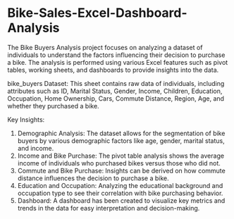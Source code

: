 # Bike-Sales-Excel-Dashboard-Analysis
The Bike Buyers Analysis project focuses on analyzing a dataset of individuals to understand the factors influencing their decision to purchase a bike. The analysis is performed using various Excel features such as pivot tables, working sheets, and dashboards to provide insights into the data.

bike_buyers Dataset: This sheet contains raw data of individuals, including attributes such as ID, Marital Status, Gender, Income, Children, Education, Occupation, Home Ownership, Cars, Commute Distance, Region, Age, and whether they purchased a bike.

Key Insights:
1.	Demographic Analysis: The dataset allows for the segmentation of bike buyers by various demographic factors like age, gender, marital status, and income.
2.	Income and Bike Purchase: The pivot table analysis shows the average income of individuals who purchased bikes versus those who did not.
3.	Commute and Bike Purchase: Insights can be derived on how commute distance influences the decision to purchase a bike.
4.	Education and Occupation: Analyzing the educational background and occupation type to see their correlation with bike purchasing behavior.
5.	Dashboard: A dashboard has been created to visualize key metrics and trends in the data for easy interpretation and decision-making.

